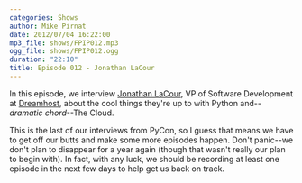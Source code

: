 ```yaml
---
categories: Shows
author: Mike Pirnat
date: 2012/07/04 16:22:00
mp3_file: shows/FPIP012.mp3
ogg_file: shows/FPIP012.ogg
duration: "22:10"
title: Episode 012 - Jonathan LaCour
---
```

In this episode, we interview
[Jonathan LaCour](https://en.twitter.com/#!/cleverdevil),
VP of Software Development at [Dreamhost](http://dreamhost.com/),
about the cool things they're up to with Python and--*dramatic chord*--The Cloud.

This is the last of our interviews from PyCon, so I guess that means we have to
get off our butts and make some more episodes happen.  Don't panic--we don't
plan to disappear for a year again (though that wasn't really our plan to begin
with).  In fact, with any luck, we should be recording at least one episode in
the next few days to help get us back on track.
